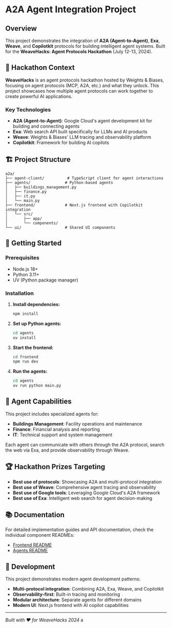 # A2A Agent Integration Project

## Overview

This project demonstrates the integration of **A2A (Agent-to-Agent)**, **Exa**, **Weave**, and **Copilotkit** protocols for building intelligent agent systems. Built for the **WeaveHacks: Agent Protocols Hackathon** (July 12-13, 2024).

## 🎯 Hackathon Context

**WeaveHacks** is an agent protocols hackathon hosted by Weights & Biases, focusing on agent protocols (MCP, A2A, etc.) and what they unlock. This project showcases how multiple agent protocols can work together to create powerful AI applications.

### Key Technologies

- **A2A (Agent-to-Agent)**: Google Cloud's agent development kit for building and connecting agents
- **Exa**: Web search API built specifically for LLMs and AI products
- **Weave**: Weights & Biases' LLM tracing and observability platform
- **Copilotkit**: Framework for building AI copilots

## 🏗️ Project Structure

```
a2a/
├── agent-client/          # TypeScript client for agent interactions
├── agents/               # Python-based agents
│   ├── buildings_management.py
│   ├── finance.py
│   ├── it.py
│   └── main.py
├── frontend/             # Next.js frontend with Copilotkit integration
│   └── src/
│       ├── app/
│       └── components/
└── ui/                   # Shared UI components
```

## 🚀 Getting Started

### Prerequisites

- Node.js 18+
- Python 3.11+
- UV (Python package manager)

### Installation

1. **Install dependencies:**

   ```bash
   npm install
   ```

2. **Set up Python agents:**

   ```bash
   cd agents
   uv install
   ```

3. **Start the frontend:**

   ```bash
   cd frontend
   npm run dev
   ```

4. **Run the agents:**
   ```bash
   cd agents
   uv run python main.py
   ```

## 🤖 Agent Capabilities

This project includes specialized agents for:

- **Buildings Management**: Facility operations and maintenance
- **Finance**: Financial analysis and reporting
- **IT**: Technical support and system management

Each agent can communicate with others through the A2A protocol, search the web via Exa, and provide observability through Weave.

## 🏆 Hackathon Prizes Targeting

- **Best use of protocols**: Showcasing A2A and multi-protocol integration
- **Best use of Weave**: Comprehensive agent tracing and observability
- **Best use of Google tools**: Leveraging Google Cloud's A2A framework
- **Best use of Exa**: Intelligent web search for agent decision-making

## 📚 Documentation

For detailed implementation guides and API documentation, check the individual component READMEs:

- [Frontend README](./frontend/README.md)
- [Agents README](./agents/README.md)

## 🔧 Development

This project demonstrates modern agent development patterns:

- **Multi-protocol integration**: Combining A2A, Exa, Weave, and Copilotkit
- **Observability-first**: Built-in tracing and monitoring
- **Modular architecture**: Separate agents for different domains
- **Modern UI**: Next.js frontend with AI copilot capabilities

---

_Built with ❤️ for WeaveHacks 2024_
a